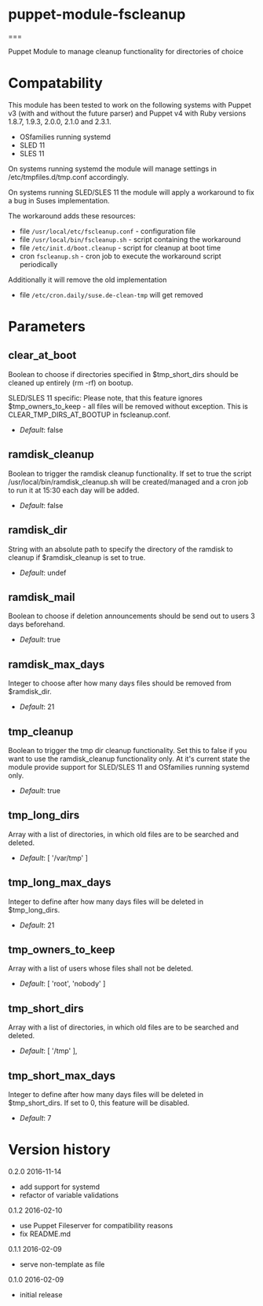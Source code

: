 # puppet-module-fscleanup #
===

Puppet Module to manage cleanup functionality for directories of choice

# Compatability #

This module has been tested to work on the following systems with Puppet v3
(with and without the future parser) and Puppet v4 with Ruby versions 1.8.7,
1.9.3, 2.0.0, 2.1.0 and 2.3.1.

 * OSfamilies running systemd
 * SLED 11
 * SLES 11

On systems running systemd the module will manage settings in /etc/tmpfiles.d/tmp.conf accordingly.

On systems running SLED/SLES 11 the module will apply a workaround to fix a bug in Suses implementation.

The workaround adds these resources:
 * file `/usr/local/etc/fscleanup.conf` - configuration file
 * file `/usr/local/bin/fscleanup.sh` - script containing the workaround
 * file `/etc/init.d/boot.cleanup` - script for cleanup at boot time
 * cron `fscleanup.sh` - cron job to execute the workaround script periodically

Additionally it will remove the old implementation
 * file `/etc/cron.daily/suse.de-clean-tmp` will get removed


# Parameters #

clear_at_boot
-------------
Boolean to choose if directories specified in $tmp_short_dirs should be cleaned up entirely (rm -rf) on bootup.

SLED/SLES 11 specific:
Please note, that this feature ignores $tmp_owners_to_keep - all files will be removed without exception.
This is CLEAR_TMP_DIRS_AT_BOOTUP in fscleanup.conf.

- *Default*: false


ramdisk_cleanup
---------------
Boolean to trigger the ramdisk cleanup functionality. If set to true the script /usr/local/bin/ramdisk_cleanup.sh
will be created/managed and a cron job to run it at 15:30 each day will be added.

- *Default*: false


ramdisk_dir
-----------
String with an absolute path to specify the directory of the ramdisk to cleanup if $ramdisk_cleanup is set to true.

- *Default*: undef


ramdisk_mail
------------
Boolean to choose if deletion announcements should be send out to users 3 days beforehand.

- *Default*: true


ramdisk_max_days
----------------
Integer to choose after how many days files should be removed from $ramdisk_dir.

- *Default*: 21


tmp_cleanup
-----------
Boolean to trigger the tmp dir cleanup functionality. Set this to false if you want to use the ramdisk_cleanup functionality only.
At it's current state the module provide support for SLED/SLES 11 and OSfamilies running systemd only.

- *Default*: true


tmp_long_dirs
-------------
Array with a list of directories, in which old files are to be searched and deleted.

- *Default*: [ '/var/tmp' ]


tmp_long_max_days
-----------------
Integer to define after how many days files will be deleted in $tmp_long_dirs.

- *Default*: 21


tmp_owners_to_keep
------------------
Array with a list of users whose files shall not be deleted.

- *Default*: [ 'root', 'nobody' ]


tmp_short_dirs
--------------
Array with a list of directories, in which old files are to be searched and deleted.

- *Default*: [ '/tmp' ],


tmp_short_max_days
------------------
Integer to define after how many days files will be deleted in $tmp_short_dirs. If set to 0, this feature will be disabled.

- *Default*: 7


# Version history #
0.2.0 2016-11-14
  * add support for systemd
  * refactor of variable validations

0.1.2 2016-02-10
  * use Puppet Fileserver for compatibility reasons
  * fix README.md

0.1.1 2016-02-09
  * serve non-template as file

0.1.0 2016-02-09
  * initial release
